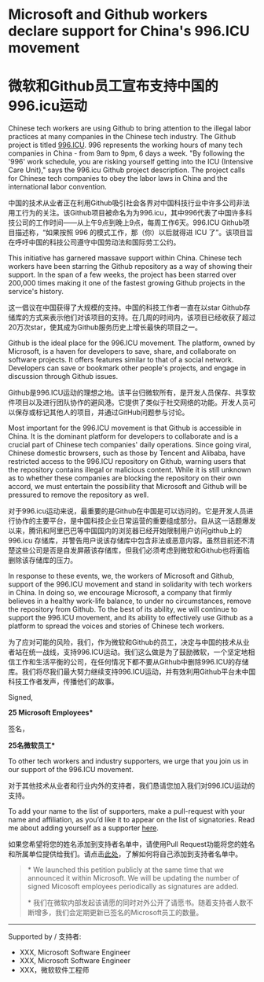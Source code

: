 # Microsoft and Github workers declare support for China's 996.ICU movement
# 微软和Github员工宣布支持中国的996.icu运动

Chinese tech workers are using Github to bring attention to the illegal labor practices at many companies in the Chinese tech industry. The Github project is titled [996.ICU](https://github.com/996icu/996.ICU). 996 represents the working hours of many tech companies in China - from 9am to 9pm, 6 days a week. "By following the '996' work schedule, you are risking yourself getting into the ICU (Intensive Care Unit)," says the 996.icu Github project description. The project calls for Chinese tech companies to obey the labor laws in China and the international labor convention. 

中国的技术从业者正在利用Github吸引社会各界对中国科技行业中许多公司非法用工行为的关注。该Github项目被命名为为996.icu，其中996代表了中国许多科技公司的工作时间——从上午9点到晚上9点，每周工作6天。996.ICU Github项目描述称，“如果按照 996 的模式工作，那（你）以后就得进 ICU 了”。该项目旨在呼吁中国的科技公司遵守中国劳动法和国际劳工公约。

This initiative has garnered massave support within China. Chinese tech workers have been starring the Github repository as a way of showing their support. In the span of a few weeks, the project has been starred over 200,000 times making it one of the fastest growing Github projects in the service's history.

这一倡议在中国获得了大规模的支持。中国的科技工作者一直在以star Github存储库的方式来表示他们对该项目的支持。在几周的时间内，该项目已经收获了超过20万次star，使其成为Github服务历史上增长最快的项目之一。

Github is the ideal place for the 996.ICU movement. The platform, owned by Microsoft, is a haven for developers to save, share, and collaborate on software projects. It offers features similar to that of a social network. Developers can save or bookmark other people's projects, and engage in discussion through Github issues. 

Github是996.ICU运动的理想之地。该平台归微软所有，是开发人员保存、共享软件项目以及进行团队协作的避风港。它提供了类似于社交网络的功能。开发人员可以保存或标记其他人的项目，并通过GitHub问题参与讨论。

Most important for the 996.ICU movement is that Github is accessible in China. It is the dominant platform for developers to collaborate and is a crucial part of Chinese tech companies' daily operations. Since going viral, Chinese domestic browsers, such as those by Tencent and Alibaba, have restricted access to the 996.ICU repository on Github, warning users that the repository contains illegal or malicious content. While it is still unknown as to whether these companies are blocking the repository on their own accord, we must entertain the possibility that Microsoft and Github will be pressured to remove the repository as well. 

对于996.icu运动来说，最重要的是Github在中国是可以访问的。它是开发人员进行协作的主要平台，是中国科技企业日常运营的重要组成部分。自从这一话题爆发以来，腾讯和阿里巴巴等中国国内的浏览器已经开始限制用户访问github上的996.icu 存储库，并警告用户说该存储库中包含非法或恶意内容。虽然目前还不清楚这些公司是否是自发屏蔽该存储库，但我们必须考虑到微软和Github也将面临删除该存储库的压力。

In response to these events, we, the workers of Microsoft and Github, support of the 996.ICU movement and stand in solidarity with tech workers in China. In doing so, we encourage Microsoft, a company that firmly believes in a healthy work-life balance, to under no circumstances, remove the repository from Github. To the best of its ability, we will continue to support the 996.ICU movement, and its ability to effectively use Github as a platform to spread the voices and stories of Chinese tech workers. 

为了应对可能的风险，我们，作为微软和Github的员工，决定与中国的技术从业者站在统一战线，支持996.ICU运动。我们这么做是为了鼓励微软，一个坚定地相信工作和生活平衡的公司，在任何情况下都不要从Github中删除996.ICU的存储库。我们将尽我们最大努力继续支持996.ICU运动，并有效利用Github平台未中国科技工作者发声，传播他们的故事。

Signed,

__25 Microsoft Employees*__

签名，

__25名微软员工*__

To other tech workers and industry supporters, we urge that you join us in our support of the 996.ICU movement. 

对于其他技术从业者和行业内外的支持者，我们恳请您加入我们对996.ICU运动的支持。

To add your name to the list of supporters, make a pull-request with your name and affiliation, as you’d like it to appear on the list of signatories. Read me about adding yourself as a supporter [here](CONTRIBUTING.md).

如果您希望将您的姓名添加到支持者名单中，请使用Pull Request功能将您的姓名和所属单位提供给我们。请点击[此处](CONTRIBUTING.md)，了解如何将自己添加到支持者名单中。


> \* We launched this petition publicly at the same time that we announced it within Microsoft. We will be updating the number of signed Micosoft employees periodically as signatures are added.
> 
> \* 我们在微软内部发起该请愿的同时对外公开了请愿书。随着支持者人数不断增多，我们会定期更新已签名的Microsoft员工的数量。

---
Supported by / 支持者:

- XXX, Microsoft Software Engineer
- XXX, Microsoft Software Engineer
- XXX，微软软件工程师

